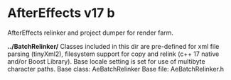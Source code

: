 # AfterEffects v17 b

AfterEffects relinker and project dumper for render farm.

**../BatchRelinker/**
Classes included in this dir are pre-defined for xml file parsing (tinyXml2), filesystem support for copy and relink (c++ 17 native and/or Boost Library). Base locale setting is set for use of multibyte character paths. 
Base class: AeBatchRelinker
Base file: AeBatchRelinker.h
